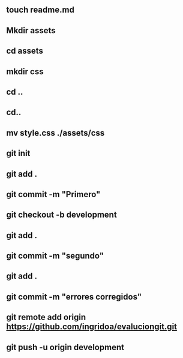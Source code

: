 ## touch readme.md
## Mkdir assets
## cd assets
## mkdir css
## cd ..
## cd..
## mv style.css ./assets/css
## git init
## git add .
## git commit -m "Primero"
## git checkout -b development
## git add .
## git commit -m "segundo"
## git add .
## git commit -m "errores corregidos"
## git remote add origin https://github.com/ingridoa/evaluciongit.git
## git push -u origin development